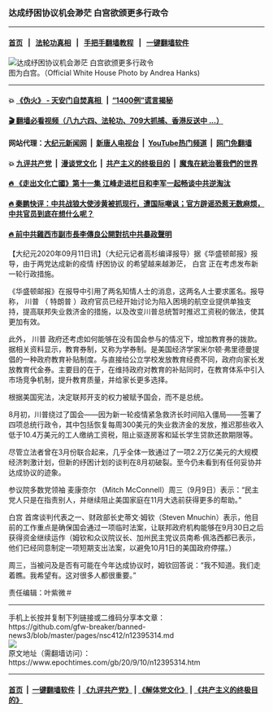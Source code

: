 ### 达成纾困协议机会渺茫 白宫欲颁更多行政令
------------------------

#### [首页](https://github.com/gfw-breaker/banned-news3/blob/master/README.md) &nbsp;&nbsp;|&nbsp;&nbsp; [法轮功真相](https://github.com/begood0513/basic/blob/master/README.md)  &nbsp;&nbsp;|&nbsp;&nbsp; [手把手翻墙教程](https://github.com/gfw-breaker/guides/wiki)  &nbsp;&nbsp;|&nbsp;&nbsp; [一键翻墙软件](https://github.com/gfw-breaker/nogfw/blob/master/README.md)  



<div><img alt="达成纾困协议机会渺茫 白宫欲颁更多行政令" class="attachment-djy_600_400 size-djy_600_400 wp-post-image" src="https://i.epochtimes.com/assets/uploads/2020/09/49742482671_65f21e9c64_o-600x400.jpg"/>
<div class="caption">
 图为白宫。（Official White House Photo by Andrea Hanks)
</div></div><hr/>

#### 💥 [《伪火》 - 天安门自焚真相 ](http://141.164.51.119:10000/videos/blog/weihuo.html)&nbsp; |&nbsp; [“1400例”谎言揭秘  ](http://141.164.51.119:10000/videos/blog/jiexi1400.html)

#### [ 🎬  翻墙必看视频（八九六四、法轮功、709大抓捕、香港反送中 ...）](https://github.com/gfw-breaker/links/blob/master/banned.md)

#### 网站代理：[大纪元新闻网](http://167.172.10.89:10080/gb/) &nbsp;|&nbsp; [新唐人电视台](http://167.172.10.89:8808/gb/)  &nbsp;|&nbsp; [YouTube热门频道](http://158.247.203.241/youtube.html) &nbsp;|&nbsp; [网门免翻墙](http://158.247.203.241:11000/show.aspx?name=ogHome)

#### 💥 [九评共产党](http://141.164.51.119:10000/videos/res/jiuping/)&nbsp; |&nbsp; [漫谈党文化](http://141.164.51.119:10000/videos/res/mtdwh/)&nbsp; |&nbsp; [共产主义的终极目的](http://141.164.51.119:10000/videos/res/zjmd/)&nbsp; |&nbsp; [魔鬼在統治著我們的世界](http://141.164.51.119:10000/videos/res/TheSpecter/)  

#### [ 🔥  《走出文化亡國》第十一集 江峰走进栏目和李军一起畅谈中共逆淘汰](http://141.164.51.119:10000/videos/news/../res/zcwhwg/index.html)

#### [ 🔥  秦鹏快评：中共战狼大使涉黄被抓现行，遭国际嘲讽；官方辟谣恐惹无数麻烦，中共官员到底在想什么呢？](http://141.164.51.119:10000/videos/news/qp03.html)

#### [ 🔥  前中共雞西市副市長李傳良公開對抗中共暴政聲明](http://141.164.51.119:10000/videos/news/../tui/index.html)

<div><p>
 【大纪元2020年09月11日讯】（大纪元记者高杉编译报导）据《华盛顿邮报》报导，由于两党达成新的疫情
 <ok href="https://www.epochtimes.com/gb/tag/%E7%BA%BE%E5%9B%B0%E5%8D%8F%E8%AE%AE.html">
  纾困协议
 </ok>
 的希望越来越渺茫，
 <ok href="https://www.epochtimes.com/gb/tag/%E7%99%BD%E5%AE%AB.html">
  白宫
 </ok>
 正在考虑发布新一轮行政措施。
</p>
<p>
 《华盛顿邮报》在报导中引用了两名知情人士的消息，这两名人士要求匿名。报导称，
 <ok href="https://www.epochtimes.com/gb/tag/%E5%B7%9D%E6%99%AE.html">
  川普
 </ok>
 （
 <ok href="https://www.epochtimes.com/gb/tag/%E7%89%B9%E6%9C%97%E6%99%AE.html">
  特朗普
 </ok>
 ）政府官员已经开始讨论为陷入困境的航空业提供单独支持，提高联邦失业救济金的措施，以及改变川普总统暂时推迟工资税的做法，使其更加有效。
</p>
<p>
 此外，
 <ok href="https://www.epochtimes.com/gb/tag/%E5%B7%9D%E6%99%AE.html">
  川普
 </ok>
 政府还考虑如何能够在没有国会参与的情况下，增加教育券的拨款。据相关资料显示，教育券制，又称为学券制。是美国经济学家米尔顿‧弗里德曼提倡的一种政府教育补贴制度。与直接给公立学校发放教育经费不同，政府向家长发放教育代金券。主要目的在于，在维持政府对教育的补贴同时，在教育体系中引入市场竞争机制，提升教育质量，并给家长更多选择。
</p>
<p>
 根据美国宪法，决定联邦开支的权力被赋予国会，而不是总统。
</p>
<p>
 8月初，川普绕过了国会——因为新一轮疫情紧急救济长时间陷入僵局——签署了四项总统行政令，其中包括恢复每周300美元的失业救济金的发放，推迟那些收入低于10.4万美元的工人缴纳工资税，阻止驱逐房客和延长学生贷款还款期限等。
</p>
<p>
 尽管立法者曾在3月份联合起来，几乎全体一致通过了一项2.2万亿美元的大规模经济刺激计划，但新的纾困计划的谈判在8月初破裂。至今仍未看到有任何妥协并达成协议的迹象。
</p>
<p>
 参议院多数党领袖
 <ok href="https://www.epochtimes.com/gb/tag/%E9%BA%A6%E5%BA%B7%E5%A5%88%E5%B0%94.html">
  麦康奈尔
 </ok>
 （Mitch McConnell）周三（9月9日）表示：“民主党人只是在指责别人，并继续阻止美国家庭在11月大选前获得更多的帮助。”
</p>
<p>
 <ok href="https://www.epochtimes.com/gb/tag/%E7%99%BD%E5%AE%AB.html">
  白宫
 </ok>
 首席谈判代表之一、财政部长史蒂文‧姆钦（Steven Mnuchin）表示，他目前的工作重点是确保国会通过一项临时法案，让联邦政府机构能够在9月30日之后获得资金继续运作（姆钦和众议院议长、加州民主党议员南希‧佩洛西都已表示，他们已经同意制定一项短期支出法案，以避免10月1日的美国政府停摆。）
</p>
<p>
 周三，当被问及是否有可能在今年达成协议时，姆钦回答说：“我不知道。我们走着瞧。我希望有。这对很多人都很重要。”
</p>
<p>
 责任编辑：叶紫微＃
</p>
</div>
<hr/>
手机上长按并复制下列链接或二维码分享本文章：<br/>
https://github.com/gfw-breaker/banned-news3/blob/master/pages/nsc412/n12395314.md <br/>
<a href='https://github.com/gfw-breaker/banned-news3/blob/master/pages/nsc412/n12395314.md'><img src='https://github.com/gfw-breaker/banned-news3/blob/master/pages/nsc412/n12395314.md.png'/></a> <br/>
原文地址（需翻墙访问）：https://www.epochtimes.com/gb/20/9/10/n12395314.htm


------------------------
#### [首页](https://github.com/gfw-breaker/banned-news3/blob/master/README.md) &nbsp;|&nbsp; [一键翻墙软件](https://github.com/gfw-breaker/nogfw/blob/master/README.md) &nbsp;| [《九评共产党》](https://github.com/gfw-breaker/9ping.md/blob/master/README.md#九评之一评共产党是什么) | [《解体党文化》](https://github.com/gfw-breaker/jtdwh.md/blob/master/README.md) | [《共产主义的终极目的》](https://github.com/gfw-breaker/gczydzjmd.md/blob/master/README.md)


<img src='http://gfw-breaker.win/banned-news3/pages/nsc412/n12395314.md' width='0px' height='0px'/>